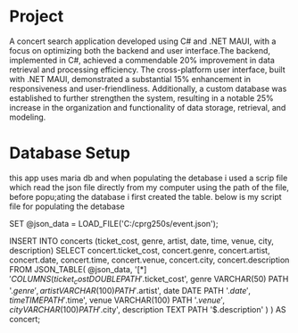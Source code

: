 # Project
A concert search application developed using C# and .NET MAUI, with a focus on optimizing both the backend and user interface.The backend, implemented in C#, achieved a commendable 20% improvement in data retrieval and processing efficiency.
The cross-platform user interface, built with .NET MAUI, demonstrated a substantial 15% enhancement in responsiveness and user-friendliness. Additionally,  a custom database was established to further strengthen the system, resulting in a notable 25% 
increase in the organization and functionality of data storage, retrieval, and modeling.


# Database Setup
this app uses maria db and when populating the detabase i used a scrip file which read the json file directly from my computer using the path of the file, before popu;ating the database i first created the table. below is my script file for populating the detabase

SET @json_data = LOAD_FILE('C:/cprg250s/event.json');

INSERT INTO concerts (ticket_cost, genre, artist, date, time, venue, city, description)
SELECT 
  concert.ticket_cost,
  concert.genre,
  concert.artist,
  concert.date,
  concert.time,
  concert.venue,
  concert.city,
  concert.description
FROM 
  JSON_TABLE(
    @json_data,
    '$[*]' COLUMNS(
      ticket_cost DOUBLE PATH '$.ticket_cost',
      genre VARCHAR(50) PATH '$.genre',
      artist VARCHAR(100) PATH '$.artist',
      date DATE PATH '$.date',
      time TIME PATH '$.time',
      venue VARCHAR(100) PATH '$.venue',
      city VARCHAR(100) PATH '$.city',
      description TEXT PATH '$.description'
    )
  ) AS concert;

